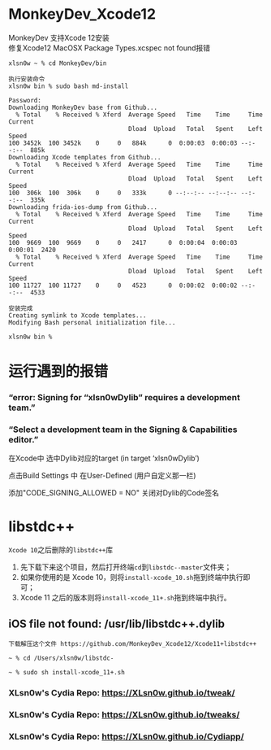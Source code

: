 # MonkeyDev_Xcode12

MonkeyDev 支持Xcode 12安装  
修复Xcode12 MacOSX Package Types.xcspec not found报错

```
xlsn0w ~ % cd MonkeyDev/bin

执行安装命令
xlsn0w bin % sudo bash md-install

Password:
Downloading MonkeyDev base from Github...
  % Total    % Received % Xferd  Average Speed   Time    Time     Time  Current
                                 Dload  Upload   Total   Spent    Left  Speed
100 3452k  100 3452k    0     0   884k      0  0:00:03  0:00:03 --:--:--  885k
Downloading Xcode templates from Github...
  % Total    % Received % Xferd  Average Speed   Time    Time     Time  Current
                                 Dload  Upload   Total   Spent    Left  Speed
100  306k  100  306k    0     0   333k      0 --:--:-- --:--:-- --:--:--  335k
Downloading frida-ios-dump from Github...
  % Total    % Received % Xferd  Average Speed   Time    Time     Time  Current
                                 Dload  Upload   Total   Spent    Left  Speed
100  9669  100  9669    0     0   2417      0  0:00:04  0:00:03  0:00:01  2420
  % Total    % Received % Xferd  Average Speed   Time    Time     Time  Current
                                 Dload  Upload   Total   Spent    Left  Speed
100 11727  100 11727    0     0   4523      0  0:00:02  0:00:02 --:--:--  4533

安装完成
Creating symlink to Xcode templates...
Modifying Bash personal initialization file...

xlsn0w bin % 
```
# 运行遇到的报错

### “error: Signing for “xlsn0wDylib” requires a development team.”
### “Select a development team in the Signing & Capabilities editor.”

在Xcode中 选中Dylib对应的target (in target ‘xlsn0wDylib’)

点击Build Settings 中  在User-Defined (用户自定义那一栏)

添加"CODE_SIGNING_ALLOWED = NO" 关闭对Dylib的Code签名


# libstdc++
`Xcode 10`之后删除的`libstdc++`库

1. 先下载下来这个项目，然后打开终端`cd`到`libstdc--master`文件夹；
2. 如果你使用的是 Xcode 10，则将`install-xcode_10.sh`拖到终端中执行即可；
3. Xcode 11 之后的版本则将`install-xcode_11+.sh`拖到终端中执行。

## iOS file not found: /usr/lib/libstdc++.dylib
```
下载解压这个文件 https://github.com/MonkeyDev_Xcode12/Xcode11+libstdc++

~ % cd /Users/xlsn0w/libstdc- 

~ % sudo sh install-xcode_11+.sh
```


### XLsn0w's Cydia Repo: https://XLsn0w.github.io/tweak/
### XLsn0w's Cydia Repo: https://XLsn0w.github.io/tweaks/
### XLsn0w's Cydia Repo: https://XLsn0w.github.io/Cydiapp/
